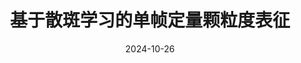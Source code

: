 ---
collection: talks
type: "Conference talk"

title: "基于散斑学习的单帧定量颗粒度表征"
venue: "第十三届中国颗粒大会"
date: 2024-10-26
location: "Suzhou, China"

# permalink: /talks/2014-03-01-talk-3
#link: 
---